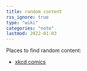 ```yaml
---
title: random content
rss_ignore: true
type: "wiki"
categories: "note"
lastmod: 2022-01-03
---
```


Places to find random content:

- [xkcd comics](https://c.xkcd.com/random/comic/)